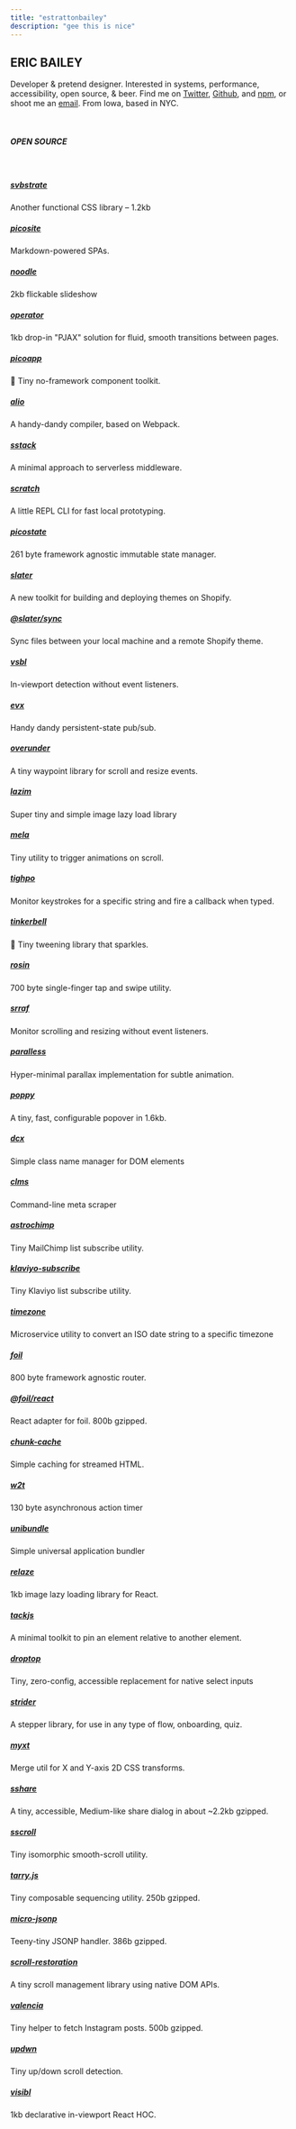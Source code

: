 ```yaml
---
title: "estrattonbailey"
description: "gee this is nice"
---
```

## ERIC BAILEY

<p class='h3'>Developer &amp; pretend designer. Interested in systems, performance,
accessibility, open source, &amp; beer. Find me on <a
href="https://twitter.com/estrattonbailey" target="_blank">Twitter</a>, <a
href="https://github.com/estrattonbailey" target="_blank">Github</a>, and <a
href="https://www.npmjs.com/~estrattonbailey" target="_blank">npm</a>, or shoot
me an <a href="mailto:estrattonbailey@gmail.com" target="_blank">email</a>. From
Iowa, based in NYC.</p>

<br>

##### OPEN SOURCE

<br>

<div class='oss-row f fw'>
  <div class='oss'>
    <h5><a href='https://github.com/estrattonbailey/svbstrate' target='_blank'>svbstrate</a></h5>
    <p class='mono h5'>Another functional CSS library – 1.2kb </p>
  </div>

  <div class='oss'>
    <h5><a href='https://github.com/estrattonbailey/picosite' target='_blank'>picosite</a></h5>
    <p class='mono h5'>Markdown-powered SPAs.</p>
  </div>

  <div class='oss'>
    <h5><a href='https://github.com/estrattonbailey/noodle' target='_blank'>noodle</a></h5>
    <p class='mono h5'>2kb flickable slideshow</p>
  </div>

  <div class='oss'>
    <h5><a href='https://github.com/estrattonbailey/operator' target='_blank'>operator</a></h5>
    <p class='mono h5'>1kb drop-in "PJAX" solution for fluid, smooth transitions between pages.</p>
  </div>

  <div class='oss'>
    <h5><a href='https://github.com/estrattonbailey/picoapp' target='_blank'>picoapp</a></h5>
    <p class='mono h5'>🐣 Tiny no-framework component toolkit.</p>
  </div>

  <div class='oss'>
    <h5><a href='https://github.com/estrattonbailey/alio' target='_blank'>alio</a></h5>
    <p class='mono h5'>A handy-dandy compiler, based on Webpack.</p>
  </div>

  <div class='oss'>
    <h5><a href='https://github.com/estrattonbailey/sstack' target='_blank'>sstack</a></h5>
    <p class='mono h5'>A minimal approach to serverless middleware.</p>
  </div>

  <div class='oss'>
    <h5><a href='https://github.com/estrattonbailey/scratch' target='_blank'>scratch</a></h5>
    <p class='mono h5'>A little REPL CLI for fast local prototyping.</p>
  </div>

  <div class='oss'>
    <h5><a href='https://github.com/estrattonbailey/picostate' target='_blank'>picostate</a></h5>
    <p class='mono h5'>261 byte framework agnostic immutable state manager.</p>
  </div>

  <div class='oss'>
    <h5><a href='https://github.com/the-couch/slater' target='_blank'>slater</a></h5>
    <p class='mono h5'>A new toolkit for building and deploying themes on Shopify.</p>
  </div>
  <div class='oss'>
    <h5><a href='https://github.com/the-couch/slater/tree/master/packages/sync' target='_blank'>@slater/sync</a></h5>
    <p class='mono h5'>Sync files between your local machine and a remote Shopify theme.</p>
  </div>

  <div class='oss'>
    <h5><a href='https://github.com/estrattonbailey/vsbl' target='_blank'>vsbl</a></h5>
    <p class='mono h5'>In-viewport detection without event listeners.</p>
  </div>

  <div class='oss'>
    <h5><a href='https://github.com/estrattonbailey/evx' target='_blank'>evx</a></h5>
    <p class='mono h5'>Handy dandy persistent-state pub/sub.</p>
  </div>

  <div class='oss'>
    <h5><a href='https://github.com/estrattonbailey/overunder' target='_blank'>overunder</a></h5>
    <p class='mono h5'>A tiny waypoint library for scroll and resize events.</p>
  </div>

  <div class='oss'>
    <h5><a href='https://github.com/estrattonbailey/lazim' target='_blank'>lazim</a></h5>
    <p class='mono h5'>Super tiny and simple image lazy load library</p>
  </div>

  <div class='oss'>
    <h5><a href='https://github.com/estrattonbailey/mela' target='_blank'>mela</a></h5>
    <p class='mono h5'>Tiny utility to trigger animations on scroll.</p>
  </div>

  <div class='oss'>
    <h5><a href='https://github.com/estrattonbailey/tighpo' target='_blank'>tighpo</a></h5>
    <p class='mono h5'>Monitor keystrokes for a specific string and fire a callback when typed.</p>
  </div>

  <div class='oss'>
    <h5><a href='https://github.com/estrattonbailey/tinkerbell' target='_blank'>tinkerbell</a></h5>
    <p class='mono h5'>💫 Tiny tweening library that sparkles.</p>
  </div>

  <div class='oss'>
    <h5><a href='https://github.com/estrattonbailey/rosin' target='_blank'>rosin</a></h5>
    <p class='mono h5'>700 byte single-finger tap and swipe utility.</p>
  </div>

  <div class='oss'>
    <h5><a href='https://github.com/estrattonbailey/srraf' target='_blank'>srraf</a></h5>
    <p class='mono h5'>Monitor scrolling and resizing without event listeners.</p>
  </div>

  <div class='oss'>
    <h5><a href='https://github.com/the-couch/paralless' target='_blank'>paralless</a></h5>
    <p class='mono h5'>Hyper-minimal parallax implementation for subtle animation.</p>
  </div>

  <div class='oss'>
    <h5><a href='https://github.com/estrattonbailey/poppy' target='_blank'>poppy</a></h5>
    <p class='mono h5'>A tiny, fast, configurable popover in 1.6kb.</p>
  </div>

  <div class='oss'>
    <h5><a href='https://github.com/estrattonbailey/dcx' target='_blank'>dcx</a></h5>
    <p class='mono h5'>Simple class name manager for DOM elements</p>
  </div>

  <div class='oss'>
    <h5><a href='https://github.com/estrattonbailey/clms' target='_blank'>clms</a></h5>
    <p class='mono h5'>Command-line meta scraper</p>
  </div>

  <div class='oss'>
    <h5><a href='https://github.com/estrattonbailey/astrochimp' target='_blank'>astrochimp</a></h5>
    <p class='mono h5'>Tiny MailChimp list subscribe utility.</p>
  </div>

  <div class='oss'>
    <h5><a href='https://github.com/estrattonbailey/klaviyo-subscribe' target='_blank'>klaviyo-subscribe</a></h5>
    <p class='mono h5'>Tiny Klaviyo list subscribe utility.</p>
  </div>

  <div class='oss'>
    <h5><a href='https://timezone.now.sh/' target='_blank'>timezone</a></h5>
    <p class='mono h5'>Microservice utility to convert an ISO date string to a specific timezone</p>
  </div>

  <div class='oss'>
    <h5><a href='https://github.com/estrattonbailey/foil' target='_blank'>foil</a></h5>
    <p class='mono h5'>800 byte framework agnostic router.</p>
  </div>
  <div class='oss'>
    <h5><a href='https://github.com/estrattonbailey/foil-react' target='_blank'>@foil/react</a></h5>
    <p class='mono h5'>React adapter for foil. 800b gzipped.</p>
  </div>

  <div class='oss'>
    <h5><a href='https://github.com/estrattonbailey/chunk-cache' target='_blank'>chunk-cache</a></h5>
    <p class='mono h5'>Simple caching for streamed HTML.</p>
  </div>

  <div class='oss'>
    <h5><a href='https://github.com/estrattonbailey/w2t' target='_blank'>w2t</a></h5>
    <p class='mono h5'>130 byte asynchronous action timer</p>
  </div>

  <div class='oss'>
    <h5><a href='https://github.com/estrattonbailey/unibundle' target='_blank'>unibundle</a></h5>
    <p class='mono h5'>Simple universal application bundler</p>
  </div>

  <div class='oss'>
    <h5><a href='https://github.com/estrattonbailey/relaze' target='_blank'>relaze</a></h5>
    <p class='mono h5'>1kb image lazy loading library for React.</p>
  </div>

  <div class='oss'>
    <h5><a href='https://github.com/estrattonbailey/tackjs' target='_blank'>tackjs</a></h5>
    <p class='mono h5'>A minimal toolkit to pin an element relative to another element.</p>
  </div>

  <div class='oss'>
    <h5><a href='https://github.com/the-couch/droptop' target='_blank'>droptop</a></h5>
    <p class='mono h5'>Tiny, zero-config, accessible replacement for native select inputs</p>
  </div>

  <div class='oss'>
    <h5><a href='https://github.com/the-couch/strider' target='_blank'>strider</a></h5>
    <p class='mono h5'>A stepper library, for use in any type of flow, onboarding, quiz.</p>
  </div>

  <div class='oss'>
    <h5><a href='https://github.com/estrattonbailey/myxt' target='_blank'>myxt</a></h5>
    <p class='mono h5'>Merge util for X and Y-axis 2D CSS transforms.</p>
  </div>

  <div class='oss'>
    <h5><a href='https://github.com/estrattonbailey/sshare' target='_blank'>sshare</a></h5>
    <p class='mono h5'>A tiny, accessible, Medium-like share dialog in about ~2.2kb gzipped.</p>
  </div>

  <div class='oss'>
    <h5><a href='https://github.com/estrattonbailey/sscroll' target='_blank'>sscroll</a></h5>
    <p class='mono h5'>Tiny isomorphic smooth-scroll utility.</p>
  </div>

  <div class='oss'>
    <h5><a href='https://github.com/estrattonbailey/tarry.js' target='_blank'>tarry.js</a></h5>
    <p class='mono h5'>Tiny composable sequencing utility. 250b gzipped.</p>
  </div>

  <div class='oss'>
    <h5><a href='https://github.com/estrattonbailey/micro-jsonp' target='_blank'>micro-jsonp</a></h5>
    <p class='mono h5'>Teeny-tiny JSONP handler. 386b gzipped.</p>
  </div>

  <div class='oss'>
    <h5><a href='https://github.com/estrattonbailey/scroll-restoration' target='_blank'>scroll-restoration</a></h5>
    <p class='mono h5'>A tiny scroll management library using native DOM APIs.</p>
  </div>

  <div class='oss'>
    <h5><a href='https://github.com/estrattonbailey/valencia' target='_blank'>valencia</a></h5>
    <p class='mono h5'>Tiny helper to fetch Instagram posts. 500b gzipped.</p>
  </div>

  <div class='oss'>
    <h5><a href='https://github.com/estrattonbailey/updwn' target='_blank'>updwn</a></h5>
    <p class='mono h5'>Tiny up/down scroll detection.</p>
  </div>

  <div class='oss'>
    <h5><a href='https://github.com/estrattonbailey/visibl' target='_blank'>visibl</a></h5>
    <p class='mono h5'>1kb declarative in-viewport React HOC.</p>
  </div>
</div>

